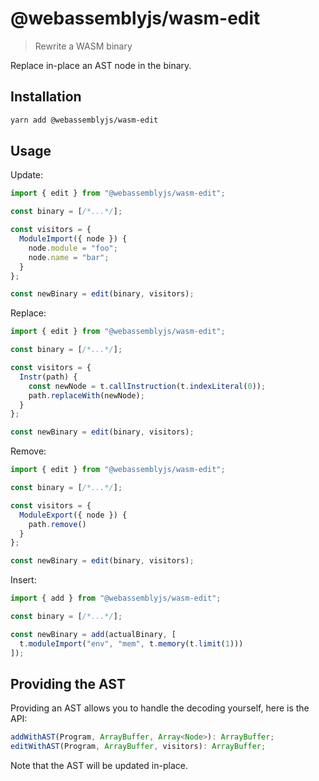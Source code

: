 # @webassemblyjs/wasm-edit

> Rewrite a WASM binary

Replace in-place an AST node in the binary.

## Installation

```sh
yarn add @webassemblyjs/wasm-edit
```

## Usage

Update:

```js
import { edit } from "@webassemblyjs/wasm-edit";

const binary = [/*...*/];

const visitors = {
  ModuleImport({ node }) {
    node.module = "foo";
    node.name = "bar";
  }
};

const newBinary = edit(binary, visitors);
```

Replace:

```js
import { edit } from "@webassemblyjs/wasm-edit";

const binary = [/*...*/];

const visitors = {
  Instr(path) {
    const newNode = t.callInstruction(t.indexLiteral(0));
    path.replaceWith(newNode);
  }
};

const newBinary = edit(binary, visitors);
```

Remove:

```js
import { edit } from "@webassemblyjs/wasm-edit";

const binary = [/*...*/];

const visitors = {
  ModuleExport({ node }) {
    path.remove()
  }
};

const newBinary = edit(binary, visitors);
```

Insert:

```js
import { add } from "@webassemblyjs/wasm-edit";

const binary = [/*...*/];

const newBinary = add(actualBinary, [
  t.moduleImport("env", "mem", t.memory(t.limit(1)))
]);
```

## Providing the AST

Providing an AST allows you to handle the decoding yourself, here is the API:

```js
addWithAST(Program, ArrayBuffer, Array<Node>): ArrayBuffer;
editWithAST(Program, ArrayBuffer, visitors): ArrayBuffer;
```

Note that the AST will be updated in-place.

